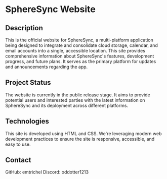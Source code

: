 # SphereSync Website

## Description
This is the official website for SphereSync, a multi-platform application being designed to integrate and consolidate cloud storage, calendar, and email accounts into a single, accessible location. This site provides comprehensive information about SphereSync's features, development progress, and future plans. It serves as the primary platform for updates and announcements regarding the app.

## Project Status
The website is currently in the public release stage. It aims to provide potential users and interested parties with the latest information on SphereSync and its deployment across different platforms.

## Technologies
This site is developed using HTML and CSS. We're leveraging modern web development practices to ensure the site is responsive, accessible, and easy to use.

## Contact
GitHub: emtrichel
Discord: oddotter1213
